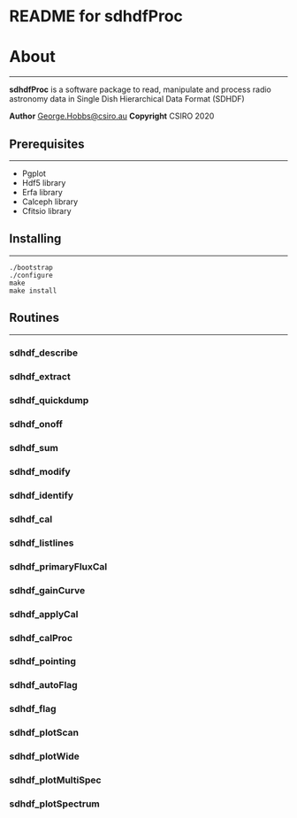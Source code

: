 README for sdhdfProc
=======================


# About
---
**sdhdfProc** is a software package to read, manipulate and process radio astronomy data in Single Dish Hierarchical Data Format (SDHDF)

**Author**    George.Hobbs@csiro.au
**Copyright** CSIRO 2020


## Prerequisites
---
* Pgplot
* Hdf5 library
* Erfa library
* Calceph library
* Cfitsio library

## Installing
---
```
./bootstrap
./configure
make
make install
```


## Routines
---
### sdhdf_describe
### sdhdf_extract
### sdhdf_quickdump
### sdhdf_onoff
### sdhdf_sum
### sdhdf_modify
### sdhdf_identify
### sdhdf_cal
### sdhdf_listlines
### sdhdf_primaryFluxCal
### sdhdf_gainCurve
### sdhdf_applyCal
### sdhdf_calProc
### sdhdf_pointing
### sdhdf_autoFlag
### sdhdf_flag
### sdhdf_plotScan
### sdhdf_plotWide
### sdhdf_plotMultiSpec
### sdhdf_plotSpectrum
